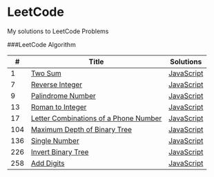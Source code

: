 LeetCode
========

My solutions to LeetCode Problems

###LeetCode Algorithm

| # | Title | Solutions |
|---| ----- | --------- |
|1|[Two Sum](https://leetcode.com/problems/two-sum/) | [JavaScript](./algorithms/two-sum.js) |
|7|[Reverse Integer](https://leetcode.com/problems/reverse-integer/) | [JavaScript](./algorithms/reverse-integer.js) |
|9|[Palindrome Number](https://leetcode.com/problems/palindrome-number/) | [JavaScript](./algorithms/palindrome-number.js) |
|13|[Roman to Integer](https://leetcode.com/problems/roman-to-integer/) | [JavaScript](./algorithms/roman-to-integer.js) |
|17|[Letter Combinations of a Phone Number](https://leetcode.com/problems/letter-combinations-of-a-phone-number/) | [JavaScript](./algorithms/letter-combinations-of-a-phone-number.js) |
|104|[Maximum Depth of Binary Tree](https://leetcode.com/problems/maximum-depth-of-binary-tree/) | [JavaScript](./algorithms/maximum-depth-of-binary-tree.js) |
|136|[Single Number](https://leetcode.com/problems/single-number/) | [JavaScript](./algorithms/single-number.js) |
|226|[Invert Binary Tree](https://leetcode.com/problems/invert-binary-tree/) | [JavaScript](./algorithms/invert-binary-tree.js) |
|258|[Add Digits](https://leetcode.com/problems/add-digits/) | [JavaScript](./algorithms/add-digits.js) |


